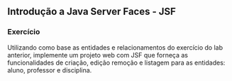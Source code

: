 ## Introdução a Java Server Faces - JSF
### Exercício

Utilizando como base as entidades e relacionamentos do exercício do lab anterior, implemente um projeto web com JSF que forneça as funcionalidades de criação, edição remoção e listagem para as entidades: aluno, professor e disciplina. 
